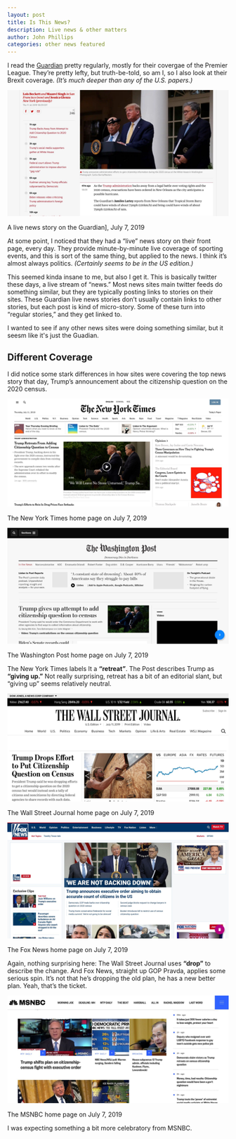 ```yaml
---
layout: post
title: Is This News?
description: Live news & other matters
author: John Phillips
categories: other news featured
---
```


I read the [Guardian][guardian] pretty regularly, mostly for their covergae of the Premier League. They’re pretty lefty, but truth-be-told, so am I, so I also look at their Brexit coverage. *(It’s much deeper than any of the U.S. papers.)*

[guardian]: https://www.theguardian.com

<div class="">
   <img src="/img/news-now/guardian-live.jpg" alt="A live news story on the Guardian, July 7, 2019" class="full-width border">
   <p class="caption"> A live news story on the Guardian], July 7, 2019 </p>
</div>

<!--more--><a name="jump"></a>

At some point, I noticed that they had a “live” news story on their front page, every day. They provide minute-by-minute live coverage of sporting events, and this is sort of the same thing, but applied to the news. I think it’s almost always politics. *(Certainly seems to be in the US edition.)*

This seemed kinda insane to me, but also I get it. This is basically twitter these days, a live stream of “news.” Most news sites main twitter feeds do something similar, but they are typically posting links to stories on their sites. These Guardian live news stories don’t usually contain links to other stories, but each post is kind of micro-story. Some of these turn into “regular stories,” and they get linked to.

I wanted to see if any other news sites were doing something similar, but it seesm like it's just the Guadian. 

## Different Coverage

I did notice some stark differences in how sites were covering the top news story that day, Trump’s announcement about the citizenship question on the 2020 census.

<div class="">
   <img src="/img/news-now/newyorktimes.jpg" alt="The New York Times home page on July 7, 2019 " class="full-width border">
   <p class="caption">The New York Times home page on July 7, 2019 </p>

   <img src="/img/news-now/washington-post.jpg" alt="The Washington Post home page on July 7, 2019" class="full-width border">
   <p class="caption">The Washington Post home page on July 7, 2019 </p>
</div>

The New York Times labels It a **“retreat”**. The Post describes Trump as **“giving up.”** Not really surprising, retreat has a bit of an editorial slant, but “giving up” seems relatively neutral.

<div class="">
   <img src="/img/news-now/wall-street-journal.jpg" alt="The Wall Street Journal home page on July 7, 2019 " class="full-width border">
   <p class="caption">The Wall Street Journal home page on July 7, 2019 </p>

   <img src="/img/news-now/fox-news.jpg" alt="The Fox News home page on July 7, 2019" class="full-width border">
   <p class="caption">The Fox News home page on July 7, 2019 </p>
</div>

Again, nothing surprising here: The Wall Street Journal uses **“drop”** to describe the change. And Fox News, straight up GOP Pravda, applies some serious spin. It’s not that he’s dropping the old plan, he has a new better plan. Yeah, that’s the ticket.

<div class="">
   <img src="/img/news-now/msnbc.jpg" alt="The MSNBC home page on July 7, 2019 " class="full-width border">
   <p class="caption">The MSNBC home page on July 7, 2019 </p>
</div>

I was expecting something a bit more celebratory from MSNBC.
